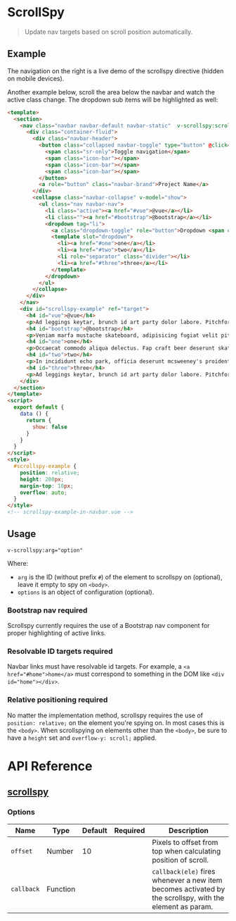 # ScrollSpy

> Update nav targets based on scroll position automatically.

<ins class="adsbygoogle"
     style="display:block; text-align:center;"
     data-ad-layout="in-article"
     data-ad-format="fluid"
     data-ad-client="ca-pub-4714899946256166"
     data-ad-slot="4603582855"></ins>

## Example

The navigation on the right is a live demo of the scrollspy directive (hidden on mobile devices).

Another example below, scroll the area below the navbar and watch the active class change. The dropdown sub items will be highlighted as well:

```html
<template>
  <section>
    <nav class="navbar navbar-default navbar-static"  v-scrollspy:scrollspy-example>
      <div class="container-fluid">
        <div class="navbar-header">
          <button class="collapsed navbar-toggle" type="button" @click="show=!show">
            <span class="sr-only">Toggle navigation</span>
            <span class="icon-bar"></span>
            <span class="icon-bar"></span>
            <span class="icon-bar"></span>
          </button>
          <a role="button" class="navbar-brand">Project Name</a>
        </div>
        <collapse class="navbar-collapse" v-model="show">
          <ul class="nav navbar-nav">
            <li class="active"><a href="#vue">@vue</a></li>
            <li class=""><a href="#bootstrap">@bootstrap</a></li>
            <dropdown tag="li">
              <a class="dropdown-toggle" role="button">Dropdown <span class="caret"></span></a>
              <template slot="dropdown">
                <li><a href="#one">one</a></li>
                <li><a href="#two">two</a></li>
                <li role="separator" class="divider"></li>
                <li><a href="#three">three</a></li>
              </template>
            </dropdown>
          </ul>
        </collapse>
      </div>
    </nav>
    <div id="scrollspy-example" ref="target">
      <h4 id="vue">@vue</h4>
      <p>Ad leggings keytar, brunch id art party dolor labore. Pitchfork yr enim lo-fi before they sold out qui. Tumblr farm-to-table bicycle rights whatever. Anim keffiyeh carles cardigan. Velit seitan mcsweeney's photo booth 3 wolf moon irure. Cosby sweater lomo jean shorts, williamsburg hoodie minim qui you probably haven't heard of them et cardigan trust fund culpa biodiesel wes anderson aesthetic. Nihil tattooed accusamus, cred irony biodiesel keffiyeh artisan ullamco consequat.</p>
      <h4 id="bootstrap">@bootstrap</h4>
      <p>Veniam marfa mustache skateboard, adipisicing fugiat velit pitchfork beard. Freegan beard aliqua cupidatat mcsweeney's vero. Cupidatat four loko nisi, ea helvetica nulla carles. Tattooed cosby sweater food truck, mcsweeney's quis non freegan vinyl. Lo-fi wes anderson +1 sartorial. Carles non aesthetic exercitation quis gentrify. Brooklyn adipisicing craft beer vice keytar deserunt.</p>
      <h4 id="one">one</h4>
      <p>Occaecat commodo aliqua delectus. Fap craft beer deserunt skateboard ea. Lomo bicycle rights adipisicing banh mi, velit ea sunt next level locavore single-origin coffee in magna veniam. High life id vinyl, echo park consequat quis aliquip banh mi pitchfork. Vero VHS est adipisicing. Consectetur nisi DIY minim messenger bag. Cred ex in, sustainable delectus consectetur fanny pack iphone.</p>
      <h4 id="two">two</h4>
      <p>In incididunt echo park, officia deserunt mcsweeney's proident master cleanse thundercats sapiente veniam. Excepteur VHS elit, proident shoreditch +1 biodiesel laborum craft beer. Single-origin coffee wayfarers irure four loko, cupidatat terry richardson master cleanse. Assumenda you probably haven't heard of them art party fanny pack, tattooed nulla cardigan tempor ad. Proident wolf nesciunt sartorial keffiyeh eu banh mi sustainable. Elit wolf voluptate, lo-fi ea portland before they sold out four loko. Locavore enim nostrud mlkshk brooklyn nesciunt.</p>
      <h4 id="three">three</h4>
      <p>Ad leggings keytar, brunch id art party dolor labore. Pitchfork yr enim lo-fi before they sold out qui. Tumblr farm-to-table bicycle rights whatever. Anim keffiyeh carles cardigan. Velit seitan mcsweeney's photo booth 3 wolf moon irure. Cosby sweater lomo jean shorts, williamsburg hoodie minim qui you probably haven't heard of them et cardigan trust fund culpa biodiesel wes anderson aesthetic. Nihil tattooed accusamus, cred irony biodiesel keffiyeh artisan ullamco consequat.</p>
    </div>
  </section>
</template>
<script>
  export default {
    data () {
      return {
        show: false
      }
    }
  }
</script>
<style>
  #scrollspy-example {
    position: relative;
    height: 200px;
    margin-top: 10px;
    overflow: auto;
  }
</style>
<!-- scrollspy-example-in-navbar.vue -->
```

## Usage

```
v-scrollspy:arg="option"
```

Where:

* `arg` is the ID (without prefix `#`) of the element to scrollspy on (optional), leave it empty to spy on `<body>`.
* `options` is an object of configuration (optional).

### Bootstrap nav required

Scrollspy currently requires the use of a Bootstrap nav component for proper highlighting of active links.

### Resolvable ID targets required

Navbar links must have resolvable id targets. For example, a `<a href="#home">home</a>` must correspond to something in the DOM like `<div id="home"></div>`.

### Relative positioning required

No matter the implementation method, scrollspy requires the use of `position: relative;` on the element you're spying on. In most cases this is the `<body>`. When scrollspying on elements other than the `<body>`, be sure to have a `height` set and `overflow-y: scroll;` applied.

# API Reference

## [scrollspy](https://github.com/wxsms/uiv/blob/master/src/directives/scrollspy/scrollspy.js)

### Options

Name             | Type       | Default      | Required | Description
---------------- | ---------- | ------------ | -------- | -----------------------
`offset`         | Number     | 10           |          | Pixels to offset from top when calculating position of scroll.
`callback`       | Function   |              |          | `callback(ele)` fires whenever a new item becomes activated by the scrollspy, with the element as param.
